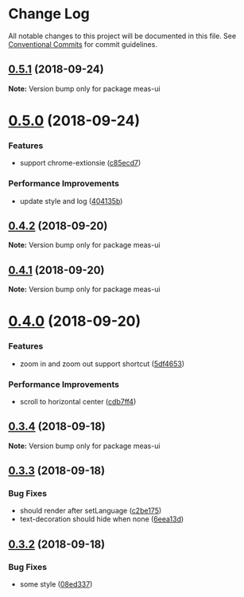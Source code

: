 # Change Log

All notable changes to this project will be documented in this file.
See [Conventional Commits](https://conventionalcommits.org) for commit guidelines.

<a name="0.5.1"></a>
## [0.5.1](https://github.com/imcuttle/measure/compare/v0.5.0...v0.5.1) (2018-09-24)

**Note:** Version bump only for package meas-ui





<a name="0.5.0"></a>
# [0.5.0](https://github.com/imcuttle/measure/compare/v0.4.2...v0.5.0) (2018-09-24)


### Features

* support chrome-extionsie ([c85ecd7](https://github.com/imcuttle/measure/commit/c85ecd7))


### Performance Improvements

* update style and log ([404135b](https://github.com/imcuttle/measure/commit/404135b))





<a name="0.4.2"></a>
## [0.4.2](https://github.com/imcuttle/measure/compare/v0.4.1...v0.4.2) (2018-09-20)

**Note:** Version bump only for package meas-ui





<a name="0.4.1"></a>
## [0.4.1](https://github.com/imcuttle/measure/compare/v0.4.0...v0.4.1) (2018-09-20)

**Note:** Version bump only for package meas-ui





<a name="0.4.0"></a>
# [0.4.0](https://github.com/imcuttle/measure/compare/v0.3.4...v0.4.0) (2018-09-20)


### Features

* zoom in and zoom out support shortcut ([5df4653](https://github.com/imcuttle/measure/commit/5df4653))


### Performance Improvements

* scroll to horizontal center ([cdb7ff4](https://github.com/imcuttle/measure/commit/cdb7ff4))





<a name="0.3.4"></a>
## [0.3.4](https://github.com/imcuttle/measure/compare/v0.3.3...v0.3.4) (2018-09-18)

**Note:** Version bump only for package meas-ui





<a name="0.3.3"></a>
## [0.3.3](https://github.com/imcuttle/measure/compare/v0.3.2...v0.3.3) (2018-09-18)


### Bug Fixes

* should render after setLanguage ([c2be175](https://github.com/imcuttle/measure/commit/c2be175))
* text-decoration should hide when none ([6eea13d](https://github.com/imcuttle/measure/commit/6eea13d))





<a name="0.3.2"></a>
## [0.3.2](https://github.com/imcuttle/measure/compare/v0.3.1...v0.3.2) (2018-09-18)


### Bug Fixes

* some style ([08ed337](https://github.com/imcuttle/measure/commit/08ed337))

